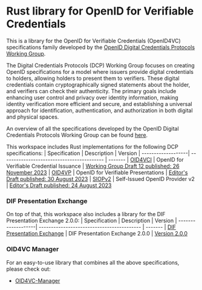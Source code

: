 # Rust library for OpenID for Verifiable Credentials

This is a library for the OpenID for Verifiable Credentials (OpenID4VC) specifications family developed by the [OpenID
Digital Credentials Protocols
Working Group](https://openid.net/wg/digital-credentials-protocols/).

The Digital Credentials Protocols (DCP) Working Group focuses on creating OpenID specifications for a model where
issuers provide digital credentials to holders, allowing holders to present them to verifiers. These digital
credentials contain cryptographically signed statements about the holder, and verifiers can check their authenticity.
The primary goals include enhancing user control and privacy over identity information, making identity verification
more efficient and secure, and establishing a universal approach for identification, authentication, and authorization
in both digital and physical spaces.

An overview of all the specifications developed by the OpenID Digital Credentials Protocols Working Group can be found [here](https://openid.net/wg/digital-credentials-protocols/specifications/).

This workspace includes Rust implementations for the following DCP specifications:
| Specification      | Description                                | Version
| -------------------| ------------------------------------------ | -------
| [OID4VCI](oid4vci) | OpenID for Verifiable Credential Issuance  | [Working Group Draft 12 published: 26 November 2023](https://openid.net/specs/openid-4-verifiable-credential-issuance-1_0-12.html)
| [OID4VP](oid4vp)   | OpenID for Verifiable Presentations        | [Editor's Draft published: 30 August 2023](https://github.com/openid/OpenID4VP/blob/965597ae01fc6e6a2bddc0d6b16f3f6122f3c1ab/openid-4-verifiable-presentations-1_0.md)
| [SIOPv2](siopv2)   | Self-Issued OpenID Provider v2             | [Editor's Draft published: 24 August 2023](https://github.com/openid/SIOPv2/blob/fb00ab840daa0cec614691b712e28c1f77ed43ea/openid-connect-self-issued-v2-1_0.md)

### DIF Presentation Exchange

On top of that, this workspace also includes a library for the DIF Presentation Exchange
2.0.0:
| Specification      | Description                                | Version
| -------------------| ------------------------------------------ | -------
| [DIF Presentation Exchange](dif-presentation-exchange) | DIF Presentation Exchange 2.0.0 | [Version 2.0.0](https://identity.foundation/presentation-exchange/spec/v2.0.0/)

### OID4VC Manager

For an easy-to-use library that combines all the above specifications, please check out:
* [OID4VC-Manager](oid4vc-manager)
